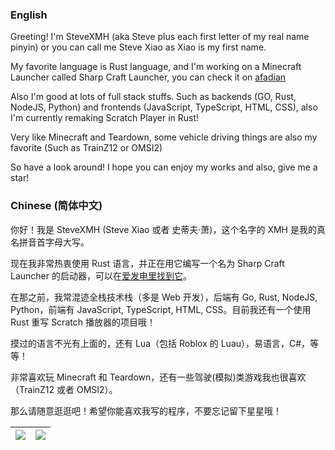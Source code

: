 ### English

Greeting! I'm SteveXMH (aka Steve plus each first letter of my real name pinyin) or you can call me Steve Xiao as Xiao is my first name.

My favorite language is Rust language, and I'm working on a Minecraft Launcher called Sharp Craft Launcher, you can check it on [afadian](https://afdian.net/@SteveXMH)

Also I'm good at lots of full stack stuffs. Such as backends (GO, Rust, NodeJS, Python) and frontends (JavaScript, TypeScript, HTML, CSS), also I'm currently remaking Scratch Player in Rust!

Very like Minecraft and Teardown, some vehicle driving things are also my favorite (Such as TrainZ12 or OMSI2)

So have a look around! I hope you can enjoy my works and also, give me a star!

### Chinese (简体中文)

你好！我是 SteveXMH (Steve Xiao 或者 史蒂夫·萧)，这个名字的 XMH 是我的真名拼音首字母大写。

现在我非常热衷使用 Rust 语言，并正在用它编写一个名为 Sharp Craft Launcher 的启动器，可以在[爱发电里找到它](https://afdian.net/@SteveXMH)。

在那之前，我常混迹全栈技术栈（多是 Web 开发），后端有 Go, Rust, NodeJS, Python，前端有 JavaScript, TypeScript, HTML, CSS。目前我还有一个使用 Rust 重写 Scratch 播放器的项目哦！

摸过的语言不光有上面的，还有 Lua（包括 Roblox 的 Luau），易语言，C#，等等！

非常喜欢玩 Minecraft 和 Teardown，还有一些驾驶(模拟)类游戏我也很喜欢（TrainZ12 或者 OMSI2）。

那么请随意逛逛吧！希望你能喜欢我写的程序，不要忘记留下星星哦！

|![](https://github-readme-stats.vercel.app/api?username=Steve-xmh&show_icons=true)|![](https://github-readme-stats.vercel.app/api/top-langs?username=Steve-xmh&exclude_repo=blog,scl&hide=c&layout=compact)|
| ------------- | ------------- |
